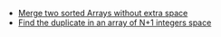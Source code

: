 <ul>

  <li>
    <a href="https://leetcode.com/problems/merge-sorted-array/submissions/841953452/">Merge two sorted Arrays without extra space</a>
  </li>
  <li>
    <a href="https://leetcode.com/problems/find-the-duplicate-number/submissions/841964942/">Find the duplicate in an array of N+1 integers space</a>
  </li>
  
</ul>
